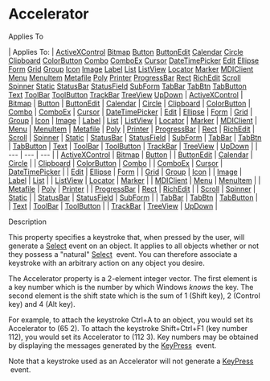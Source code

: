 




<h1 class="heading"><span class="name">Accelerator</span></h1>

Applies To

| Applies To: | [ActiveXControl](./activexcontrol.md) [Bitmap](./bitmap.md) [Button](./button.md) [ButtonEdit](./buttonedit.md) [Calendar](./calendar.md) [Circle](./circle.md) [Clipboard](./clipboard.md) [ColorButton](./colorbutton.md) [Combo](./combo.md) [ComboEx](./comboex.md) [Cursor](./cursor.md) [DateTimePicker](./datetimepicker.md) [Edit](./edit.md) [Ellipse](./ellipse.md) [Form](./form.md) [Grid](./grid.md) [Group](./group.md) [Icon](./icon.md) [Image](./image.md) [Label](./label.md) [List](./list.md) [ListView](./listview.md) [Locator](./locator.md) [Marker](./marker.md) [MDIClient](./mdiclient.md) [Menu](./menu.md) [MenuItem](./menuitem.md) [Metafile](./metafile.md) [Poly](./poly.md) [Printer](./printer.md) [ProgressBar](./progressbar.md) [Rect](./rect.md) [RichEdit](./richedit.md) [Scroll](./scroll.md) [Spinner](./spinner.md) [Static](./static.md) [StatusBar](./statusbar.md) [StatusField](./statusfield.md) [SubForm](./subform.md) [TabBar](./tabbar.md) [TabBtn](./tabbtn.md) [TabButton](./tabbutton.md) [Text](./text.md) [ToolBar](./toolbar.md) [ToolButton](./toolbutton.md) [TrackBar](./trackbar.md) [TreeView](./treeview.md) [UpDown](./updown.md) | [ActiveXControl](./activexcontrol.md) | [Bitmap](./bitmap.md) | [Button](./button.md) | [ButtonEdit](./buttonedit.md) | [Calendar](./calendar.md) | [Circle](./circle.md) | [Clipboard](./clipboard.md) | [ColorButton](./colorbutton.md) | [Combo](./combo.md) | [ComboEx](./comboex.md) | [Cursor](./cursor.md) | [DateTimePicker](./datetimepicker.md) | [Edit](./edit.md) | [Ellipse](./ellipse.md) | [Form](./form.md) | [Grid](./grid.md) | [Group](./group.md) | [Icon](./icon.md) | [Image](./image.md) | [Label](./label.md) | [List](./list.md) | [ListView](./listview.md) | [Locator](./locator.md) | [Marker](./marker.md) | [MDIClient](./mdiclient.md) | [Menu](./menu.md) | [MenuItem](./menuitem.md) | [Metafile](./metafile.md) | [Poly](./poly.md) | [Printer](./printer.md) | [ProgressBar](./progressbar.md) | [Rect](./rect.md) | [RichEdit](./richedit.md) | [Scroll](./scroll.md) | [Spinner](./spinner.md) | [Static](./static.md) | [StatusBar](./statusbar.md) | [StatusField](./statusfield.md) | [SubForm](./subform.md) | [TabBar](./tabbar.md) | [TabBtn](./tabbtn.md) | [TabButton](./tabbutton.md) | [Text](./text.md) | [ToolBar](./toolbar.md) | [ToolButton](./toolbutton.md) | [TrackBar](./trackbar.md) | [TreeView](./treeview.md) | [UpDown](./updown.md) |
| --- | --- | ---  |
| [ActiveXControl](./activexcontrol.md) | [Bitmap](./bitmap.md) | [Button](./button.md) |
| [ButtonEdit](./buttonedit.md) | [Calendar](./calendar.md) | [Circle](./circle.md) |
| [Clipboard](./clipboard.md) | [ColorButton](./colorbutton.md) | [Combo](./combo.md) |
| [ComboEx](./comboex.md) | [Cursor](./cursor.md) | [DateTimePicker](./datetimepicker.md) |
| [Edit](./edit.md) | [Ellipse](./ellipse.md) | [Form](./form.md) |
| [Grid](./grid.md) | [Group](./group.md) | [Icon](./icon.md) |
| [Image](./image.md) | [Label](./label.md) | [List](./list.md) |
| [ListView](./listview.md) | [Locator](./locator.md) | [Marker](./marker.md) |
| [MDIClient](./mdiclient.md) | [Menu](./menu.md) | [MenuItem](./menuitem.md) |
| [Metafile](./metafile.md) | [Poly](./poly.md) | [Printer](./printer.md) |
| [ProgressBar](./progressbar.md) | [Rect](./rect.md) | [RichEdit](./richedit.md) |
| [Scroll](./scroll.md) | [Spinner](./spinner.md) | [Static](./static.md) |
| [StatusBar](./statusbar.md) | [StatusField](./statusfield.md) | [SubForm](./subform.md) |
| [TabBar](./tabbar.md) | [TabBtn](./tabbtn.md) | [TabButton](./tabbutton.md) |
| [Text](./text.md) | [ToolBar](./toolbar.md) | [ToolButton](./toolbutton.md) |
| [TrackBar](./trackbar.md) | [TreeView](./treeview.md) | [UpDown](./updown.md) |


Description


This property specifies a keystroke that, when pressed by the user, will
generate a [Select](./select.md) event on an object. It
applies to all objects whether or not they possess a "natural" [Select](./select.md)
 event. You can therefore associate a keystroke with an arbitrary action on any
object you desire.


The Accelerator property is a 2-element integer vector. The first element is
a key number which is the number by which Windows *knows* the key. The
second element is the shift state which is the sum of 1 (Shift key), 2 (Control
key) and 4 (Alt key).


For example, to attach the keystroke Ctrl+A to an object, you would set its
Accelerator to (65 2). To attach the keystroke Shift+Ctrl+F1 (key number 112),
you would set its Accelerator to (112 3). Key numbers may be obtained by
displaying the messages generated by the [KeyPress](./keypress.md)
 event.


Note that a keystroke used as an Accelerator will not generate a [KeyPress](./keypress.md)
 event.



